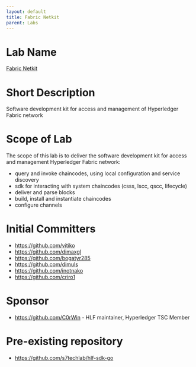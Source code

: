 ```yaml
---
layout: default
title: Fabric Netkit
parent: Labs
---
```


# Lab Name

[Fabric Netkit](https://github.com/hyperledger-labs/fabric-netkit)

# Short Description

Software development kit for access and management of Hyperledger Fabric network

# Scope of Lab

The scope of this lab is to deliver the software development kit for access and management Hyperledger Fabric network:

* query and invoke chaincodes, using local configuration and service discovery
* sdk for interacting with system chaincodes (csss, lscc, qscc, lifecycle)
* deliver and parse blocks
* build, install and instantiate chaincodes
* configure channels

# Initial Committers

- https://github.com/vitiko
- https://github.com/dimaxgl
- https://github.com/bogatyr285
- https://github.com/dimuls
- https://github.com/inotnako
- https://github.com/criro1

# Sponsor

- https://github.com/C0rWin - HLF maintainer, Hyperledger TSC Member

# Pre-existing repository

- https://github.com/s7techlab/hlf-sdk-go